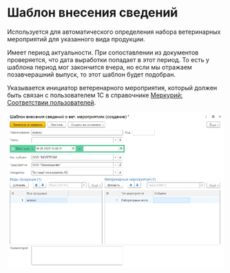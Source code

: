 # Шаблон внесения сведений

Используется для автоматического определения набора ветеринарных мероприятий для указанного вида продукции.

Имеет период актуальности. При сопоставлении из документов проверяется, что дата выработки попадает в этот период. То есть у шаблона период мог закончится вчера, но если мы отражаем позавчерашний выпуск, то этот шаблон будет подобран.

Указывается инициатор ветеренарного мероприятия, который должен быть связан с пользователем 1С в справочнике [Меркурий: Соответствии пользователей](../../../ConfiguringIntegration/MercuryReferencesCorrespondences/UsersCorrespondences.md).

[![1][1]][1]

[1]: TemplateForEnteringInformation.assets/1.png
